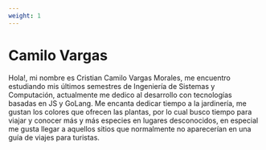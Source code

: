 ```yaml
---
weight: 1
---
```


# Camilo Vargas

Hola!, mi nombre es Cristian Camilo Vargas Morales, me encuentro estudiando mis últimos semestres de Ingeniería de Sistemas y Computación, actualmente me dedico al desarrollo con tecnologías basadas en JS y GoLang. Me encanta dedicar tiempo a la jardinería, me gustan los colores que ofrecen las plantas, por lo cual busco tiempo para viajar y conocer más y más especies en lugares desconocidos, en especial me gusta llegar a aquellos sitios que normalmente no aparecerían en una guía de viajes para turistas.
